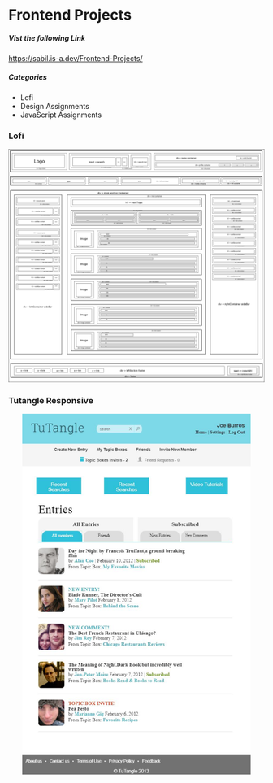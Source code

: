 # Frontend Projects
##### Vist the following Link
https://sabil.is-a.dev/Frontend-Projects/

##### Categories
- Lofi
- Design Assignments
- JavaScript Assignments


### Lofi  
  <p align="center">
  <img src="https://github.com/sabil62/Frontend-Projects/blob/main/1Lofi/Lofi%201%20Tutangles.png" width="800" title="lofi">  
  </p>
                                                                                              
### Tutangle Responsive
<p align="center">
  <img src="https://github.com/sabil62/Frontend-Projects/blob/main/assets/tutangle.jpg" width="450" title="tutangle responsive">  
 </p>
                                                                                               

